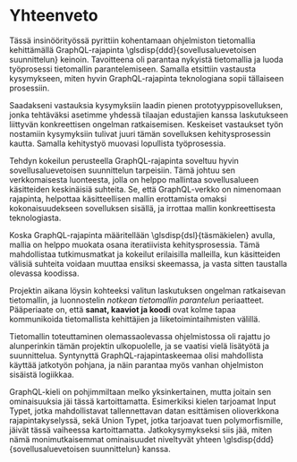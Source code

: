 # Yhteenveto

Tässä insinöörityössä pyrittiin kohentamaan ohjelmiston tietomallia kehittämällä GraphQL-rajapinta \glsdisp{ddd}{sovellusaluevetoisen suunnittelun} keinoin. Tavoitteena oli parantaa nykyistä tietomallia ja luoda työprosessi tietomallin parantelemiseen. Samalla etsittiin vastausta kysymykseen, miten hyvin GraphQL-rajapinta teknologiana sopii tällaiseen prosessiin.

Saadakseni vastauksia kysymyksiin laadin pienen prototyyppisovelluksen, jonka tehtäväksi asetimme yhdessä tilaajan edustajien kanssa laskutukseen liittyvän konkreettisen ongelman ratkaisemisen. Keskeiset vastaukset työn nostamiin kysymyksiin tulivat juuri tämän sovelluksen kehitysprosessin kautta. Samalla kehitystyö muovasi lopullista työprosessia.

Tehdyn kokeilun perusteella GraphQL-rajapinta soveltuu hyvin sovellusaluevetoisen suunnittelun tarpeisiin. Tämä johtuu sen verkkomaisesta luonteesta, jolla on helppo mallintaa sovellusalueen käsitteiden keskinäisiä suhteita. Se, että GraphQL-verkko on nimenomaan rajapinta, helpottaa käsitteellisen mallin erottamista omaksi kokonaisuudekseen sovelluksen sisällä, ja irrottaa mallin konkreettisesta teknologiasta.

Koska GraphQL-rajapinta määritellään \glsdisp{dsl}{täsmäkielen} avulla, mallia on helppo muokata osana iteratiivista kehitysprosessia. Tämä mahdollistaa tutkimusmatkat ja kokeilut erilaisilla malleilla, kun käsitteiden välisiä suhteita voidaan muuttaa ensiksi skeemassa, ja vasta sitten taustalla olevassa koodissa.

Projektin aikana löysin kohteeksi valitun laskutuksen ongelman ratkaisevan tietomallin, ja luonnostelin *notkean tietomallin parantelun* periaatteet. Pääperiaate on, että **sanat, kaaviot ja koodi** ovat kolme tapaa kommunikoida tietomallista kehittäjien ja liiketoimintaihmisten välillä.

Tietomallin toteuttaminen olemassaolevassa ohjelmistossa oli rajattu jo alunperinkin tämän projektin ulkopuolelle, ja se vaatisi vielä lisätyötä ja suunnittelua. Syntynyttä GraphQL-rajapintaskeemaa olisi mahdollista käyttää jatkotyön pohjana, ja näin parantaa myös vanhan ohjelmiston sisäistä logiikkaa.

GraphQL-kieli on pohjimmiltaan melko yksinkertainen, mutta joitain sen ominaisuuksia jäi tässä kartoittamatta. Esimerkiksi kielen tarjoamat Input Typet, jotka mahdollistavat tallennettavan datan esittämisen olioverkkona rajapintakyselyssä, sekä Union Typet, jotka tarjoavat tuen polymorfismille, jäivät tässä vaiheessa kartoittamatta. Jatkokysymykseksi siis jää, miten nämä monimutkaisemmat ominaisuudet niveltyvät yhteen \glsdisp{ddd}{sovellusaluevetoisen suunnittelun} kanssa.
